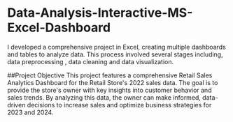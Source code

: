 # Data-Analysis-Interactive-MS-Excel-Dashboard
I developed a comprehensive project in Excel, creating multiple dashboards and tables to analyze data. This process  involved several stages including, data preprocessing , data cleaning and data visualization.

##Project Objective
This project features a comprehensive Retail Sales Analytics Dashboard for the Retail Store's 2022 sales data. The goal is to provide the store's owner with key insights into customer behavior and sales trends. By analyzing this data, the owner can make informed, data-driven decisions to increase sales and optimize business strategies for 2023 and 2024.
